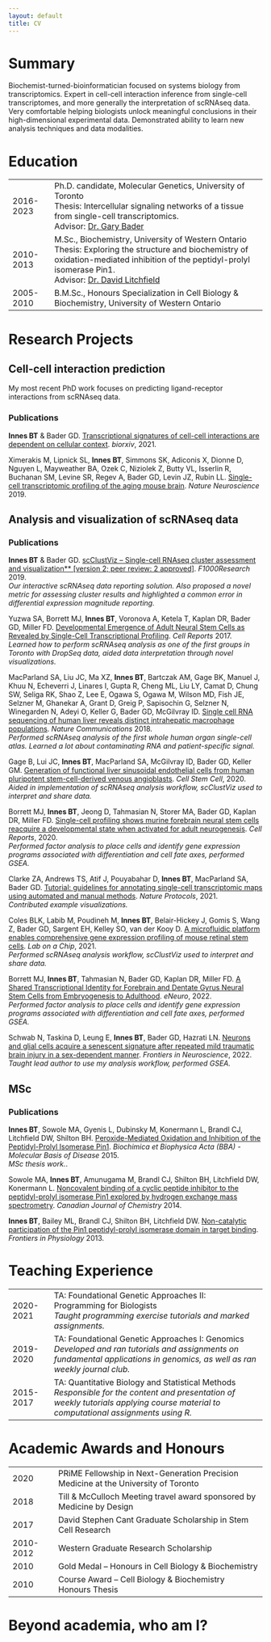 ```yaml
---
layout: default
title: CV
---
```


# Summary
Biochemist-turned-bioinformatician focused on systems biology from transcriptomics.  Expert in cell-cell interaction inference from single-cell transcriptomes, and more generally the interpretation of scRNAseq data.  Very comfortable helping biologists unlock meaningful conclusions in their high-dimensional experimental data.  Demonstrated ability to learn new analysis techniques and data modalities.


# Education
<table>
  <tr>
    <td>2016-2023</td>
    <td>Ph.D. candidate, Molecular Genetics, University of Toronto<br>
        Thesis:	Intercellular signaling networks of a tissue from single-cell transcriptomics.<br>
        Advisor: <a href="https://baderlab.org/">Dr. Gary Bader</a></td>
  </tr>
  <tr>
    <td>2010-2013</td>
    <td>M.Sc., Biochemistry, University of Western Ontario<br>
        Thesis:	Exploring the structure and biochemistry of oxidation-mediated inhibition of the peptidyl-prolyl isomerase Pin1.<br>
        Advisor: <a href="https://www.schulich.uwo.ca/biochem/people/faculty/Litchfield.html">Dr. David Litchfield</a></td>
  </tr>
  <tr>
    <td>2005-2010</td>
    <td>B.M.Sc., Honours Specialization in Cell Biology & Biochemistry, University of Western Ontario</td>
  </tr>
</table>


# Research Projects

## Cell-cell interaction prediction
My most recent PhD work focuses on predicting ligand-receptor interactions from scRNAseq data. 

### Publications

**Innes BT** & Bader GD. [Transcriptional signatures of cell-cell interactions are dependent on cellular context](https://doi.org/10.1101/2021.09.06.459134). *biorxiv*, 2021. 

Ximerakis M, Lipnick SL, **Innes BT**, Simmons SK, Adiconis X, Dionne D, Nguyen L, Mayweather BA, Ozek C, Niziolek Z, Butty VL, Isserlin R, Buchanan SM, Levine SR, Regev A, Bader GD, Levin JZ, Rubin LL. [Single-cell transcriptomic profiling of the aging mouse brain](https://doi.org/10.1038/s41593-019-0491-3). *Nature Neuroscience* 2019.  


## Analysis and visualization of scRNAseq data

### Publications

**Innes BT** & Bader GD. [scClustViz – Single-cell RNAseq cluster assessment and visualization** [version 2; peer review: 2 approved]](http://doi.org/10.12688/f1000research.16198.2). *F1000Research* 2019.  
*Our interactive scRNAseq data reporting solution. Also proposed a novel metric for assessing cluster results and highlighted a common error in differential expression magnitude reporting.*

Yuzwa SA, Borrett MJ, **Innes BT**, Voronova A, Ketela T, Kaplan DR, Bader GD, Miller FD. [Developmental Emergence of Adult Neural Stem Cells as Revealed by Single-Cell Transcriptional Profiling](https://doi.org/10.1016/j.celrep.2017.12.017). *Cell Reports* 2017.  
*Learned how to perform scRNAseq analysis as one of the first groups in Toronto with DropSeq data, aided data interpretation through novel visualizations.*

MacParland SA, Liu JC, Ma XZ, **Innes BT**, Bartczak AM, Gage BK, Manuel J, Khuu N, Echeverri J, Linares I, Gupta R, Cheng ML, Liu LY, Camat D, Chung SW, Seliga RK, Shao Z, Lee E, Ogawa S, Ogawa M, Wilson MD, Fish JE, Selzner M, Ghanekar A, Grant D, Greig P, Sapisochin G, Selzner N, Winegarden N, Adeyi O, Keller G, Bader GD, McGilvray ID. [Single cell RNA sequencing of human liver reveals distinct intrahepatic macrophage populations](https://doi.org/10.1038/s41467-018-06318-7). *Nature Communications* 2018.  
*Performed scRNAseq analysis of the first whole human organ single-cell atlas. Learned a lot about contaminating RNA and patient-specific signal.*

Gage B, Lui JC, **Innes BT**, MacParland SA, McGilvray ID, Bader GD, Keller GM. [Generation of functional liver sinusoidal endothelial cells from human pluripotent stem-cell-derived venous angioblasts](https://doi.org/10.1016/j.stem.2020.06.007). *Cell Stem Cell*, 2020.  
*Aided in implementation of scRNAseq analysis workflow, scClustViz used to interpret and share data.*

Borrett MJ, **Innes BT**, Jeong D, Tahmasian N, Storer MA, Bader GD, Kaplan DR, Miller FD.  [Single-cell profiling shows murine forebrain neural stem cells reacquire a developmental state when activated for adult neurogenesis](https://doi.org/10.1016/j.celrep.2020.108022). *Cell Reports*, 2020.  
*Performed factor analysis to place cells and identify gene expression programs associated with differentiation and cell fate axes, performed GSEA.*

Clarke ZA, Andrews TS, Atif J, Pouyabahar D, **Innes BT**, MacParland SA,  Bader GD.  [Tutorial: guidelines for annotating single-cell transcriptomic maps using automated and manual methods](https://doi.org/10.1038/s41596-021-00534-0). *Nature Protocols*, 2021.  
*Contributed example visualizations.*

Coles BLK, Labib M, Poudineh M, **Innes BT**, Belair-Hickey J, Gomis S, Wang Z, Bader GD, Sargent EH, Kelley SO, van der Kooy D. [A microfluidic platform enables comprehensive gene expression profiling of mouse retinal stem cells](https://doi.org/10.1039/D1LC00790D). *Lab on a Chip*, 2021.  
*Performed scRNAseq analysis workflow, scClustViz used to interpret and share data.*

Borrett MJ, **Innes BT**, Tahmasian N, Bader GD, Kaplan DR, Miller FD. [A Shared Transcriptional Identity for Forebrain and Dentate Gyrus Neural Stem Cells from Embryogenesis to Adulthood](https://dx.doi.org/10.1523/ENEURO.0271-21.2021). *eNeuro*, 2022.  
*Performed factor analysis to place cells and identify gene expression programs associated with differentiation and cell fate axes, performed GSEA.*

Schwab N, Taskina D, Leung E, **Innes BT**, Bader GD, Hazrati LN.  [Neurons and glial cells acquire a senescent signature after repeated mild traumatic brain injury in a sex-dependent manner](https://doi.org/10.3389/fnins.2022.1027116). *Frontiers in Neuroscience*, 2022.   
*Taught lead author to use my analysis workflow, performed GSEA.*  


## MSc
### Publications
**Innes BT**, Sowole MA, Gyenis L, Dubinsky M, Konermann L, Brandl CJ, Litchfield DW, Shilton BH. [Peroxide-Mediated Oxidation and Inhibition of the Peptidyl-Prolyl Isomerase Pin1](https://doi.org/10.1016/j.bbadis.2014.12.025). *Biochimica et Biophysica Acta (BBA) - Molecular Basis of Disease* 2015.  
*MSc thesis work.*.

Sowole MA, **Innes BT**, Amunugama M, Brandl CJ, Shilton BH, Litchfield DW, Konermann L. [Noncovalent binding of a cyclic peptide inhibitor to the peptidyl-prolyl isomerase Pin1 explored by hydrogen exchange mass spectrometry](https://doi.org/10.1139/cjc-2014-0230). *Canadian Journal of Chemistry* 2014.  

**Innes BT**, Bailey ML, Brandl CJ, Shilton BH, Litchfield DW. [Non-catalytic participation of the Pin1 peptidyl-prolyl isomerase domain in target binding](https://doi.org/10.3389/fphys.2013.00018). *Frontiers in Physiology* 2013.  


# Teaching Experience
<table>
  <tr>
    <td>2020-2021</td>
    <td>TA: Foundational Genetic Approaches II: Programming for Biologists<br>
        <em>Taught programming exercise tutorials and marked assignments.</em></td>
  </tr>
  <tr>
    <td>2019-2020</td>
    <td>TA: Foundational Genetic Approaches I: Genomics<br>
        <em>Developed and ran tutorials and assignments on fundamental applications in genomics, as well as ran weekly journal club.</em></td>
  </tr>
  <tr>
    <td>2015-2017</td><td>TA: Quantitative Biology and Statistical Methods<br>
        <em>Responsible for the content and presentation of weekly tutorials applying course material to computational assignments using R.</em></td>
  </tr>
</table>


# Academic Awards and Honours
<table>
  <tr>
    <td>2020</td><td>PRiME Fellowship in Next-Generation Precision Medicine at the University of Toronto</td>
  </tr>
  <tr>
    <td>2018</td><td>Till & McCulloch Meeting travel award sponsored by Medicine by Design</td>
  </tr>
  <tr>
    <td>2017</td><td>David Stephen Cant Graduate Scholarship in Stem Cell Research</td>
  </tr>
  <tr>
    <td>2010-2012</td><td>Western Graduate Research Scholarship</td>
  </tr>
  <tr>
    <td>2010</td><td>Gold Medal – Honours in Cell Biology & Biochemistry</td>
  </tr>
  <tr>
    <td>2010</td><td>Course Award – Cell Biology & Biochemistry Honours Thesis</td>
  </tr>
</table>

# Beyond academia, who am I?

